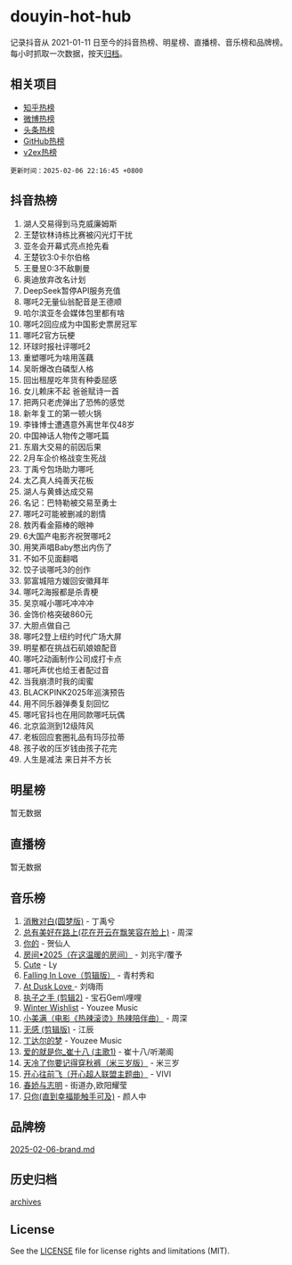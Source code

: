 # douyin-hot-hub

记录抖音从 2021-01-11 日至今的抖音热榜、明星榜、直播榜、音乐榜和品牌榜。每小时抓取一次数据，按天[归档](archives)。

## 相关项目

- [知乎热榜](https://github.com/lonnyzhang423/zhihu-hot-hub)
- [微博热榜](https://github.com/lonnyzhang423/weibo-hot-hub)
- [头条热榜](https://github.com/lonnyzhang423/toutiao-hot-hub)
- [GitHub热榜](https://github.com/lonnyzhang423/github-hot-hub)
- [v2ex热榜](https://github.com/lonnyzhang423/v2ex-hot-hub)


`更新时间：2025-02-06 22:16:45 +0800`

## 抖音热榜

1. 湖人交易得到马克威廉姆斯
1. 王楚钦林诗栋比赛被闪光灯干扰
1. 亚冬会开幕式亮点抢先看
1. 王楚钦3:0卡尔伯格
1. 王曼昱0:3不敌蒯曼
1. 奥迪放弃改名计划
1. DeepSeek暂停API服务充值
1. 哪吒2无量仙翁配音是王德顺
1. 哈尔滨亚冬会媒体包里都有啥
1. 哪吒2回应成为中国影史票房冠军
1. 哪吒2官方玩梗
1. 环球时报社评哪吒2
1. 重塑哪吒为啥用莲藕
1. 吴昕爆改白磷型人格
1. 回出租屋吃年货有种委屈感
1. 女儿赖床不起 爸爸赋诗一首
1. 把两只老虎弹出了恐怖的感觉
1. 新年复工的第一顿火锅
1. 李锋博士遭遇意外离世年仅48岁
1. 中国神话人物传之哪吒篇
1. 东眉大交易的前因后果
1. 2月车企价格战变生死战
1. 丁禹兮包场助力哪吒
1. 太乙真人纯善天花板
1. 湖人与黄蜂达成交易
1. 名记：巴特勒被交易至勇士
1. 哪吒2可能被删减的剧情
1. 敖丙看金箍棒的眼神
1. 6大国产电影齐祝贺哪吒2
1. 用笑声唱Baby憋出内伤了
1. 不如不见面翻唱
1. 饺子谈哪吒3的创作
1. 郭富城陪方媛回安徽拜年
1. 哪吒2海报都是杀青梗
1. 吴京喊小哪吒冲冲冲
1. 金饰价格突破860元
1. 大胆点做自己
1. 哪吒2登上纽约时代广场大屏
1. 明星都在挑战石矶娘娘配音
1. 哪吒2动画制作公司成打卡点
1. 哪吒声优也给王者配过音
1. 当我崩溃时我的闺蜜
1. BLACKPINK2025年巡演预告
1. 用不同乐器弹奏复刻回忆
1. 哪吒官抖也在用同款哪吒玩偶
1. 北京监测到12级阵风
1. 老板回应套圈礼品有玛莎拉蒂
1. 孩子收的压岁钱由孩子花完
1. 人生是减法 来日并不方长

## 明星榜

暂无数据

## 直播榜

暂无数据

## 音乐榜

1. [消散对白(圆梦版)](https://sf5-hl-cdn-tos.douyinstatic.com/obj/tos-cn-ve-2774/og4jB5I5IizzoZVAAAzWgBMAsMDWoArfwBOiFs) - 丁禹兮
1. [总有美好在路上(花在开云在飘笑容在脸上)](https://sf5-hl-cdn-tos.douyinstatic.com/obj/tos-cn-ve-2774/oU5u7NwtfBIvaNhoQBszOvAlRiAoiWAVVyBMq4) - 周深
1. [你的](https://sf5-hl-cdn-tos.douyinstatic.com/obj/tos-cn-ve-2774/oYuIeKf42jB7sEV6B2upMdpYAgfrQWj0FeRegh) - 贺仙人
1. [房间•2025（在这温暖的房间）](https://sf5-hl-cdn-tos.douyinstatic.com/obj/tos-cn-ve-2774/oMzJcnT8BgIetASeBfwfEeBQVNfACiCifhfZP7g) - 刘兆宇/覆予
1. [Cute](https://sf5-hl-cdn-tos.douyinstatic.com/obj/tos-cn-ve-2774/o4IbIzHWKAAB4wsS5qMBRiiAlEBGTpQRNfFvuo) - Ly
1. [Falling In Love（剪辑版）](https://sf5-hl-cdn-tos.douyinstatic.com/obj/tos-cn-ve-2774/o8ajpA8zzgBPahbBIO8AcKGBLJezFCRd1wfP9f) - 青村秀和
1. [ At Dusk  Love ](https://sf5-hl-cdn-tos.douyinstatic.com/obj/tos-cn-ve-2774/o8CrpCf5CaYgI4ZrtQgMQAFEfuGqNnRSDQAPBc) - 刘嗨雨
1. [执子之手 (剪辑2)](https://sf5-hl-cdn-tos.douyinstatic.com/obj/tos-cn-ve-2774/oUoZLQjCc31XzqsBnBQUNgeKtYPBcgbFDwtfcu) - 宝石Gem\哩哩
1. [Winter Wishlist](https://sf5-hl-cdn-tos.douyinstatic.com/obj/tos-cn-ve-2774/oIIgUOeamCFCVAzxN6MFRLIBlLGpUqQxeeHrLE) - Youzee Music
1. [小美满（电影《热辣滚烫》热辣陪伴曲）](https://sf5-hl-cdn-tos.douyinstatic.com/obj/tos-cn-ve-2774/o0GAn2lSgfZIDUgtevCGDQYnFg4CwnrBaxbTZL) - 周深
1. [无感 (剪辑版)](https://sf5-hl-cdn-tos.douyinstatic.com/obj/tos-cn-ve-2774/o0eIsUzJBDlQaQFC5OFlgbMEZC1TFYBftOBn6p) - 江辰
1. [丁达尔的梦](https://sf5-hl-cdn-tos.douyinstatic.com/obj/tos-cn-ve-2774/oMU3WirUZBVQkAC9ccG5P2IQirziZM2RTInUY) - Youzee Music
1. [爱的就是你_崔十八 (主歌1)](https://sf5-hl-cdn-tos.douyinstatic.com/obj/tos-cn-ve-2774/oI5BO5DhFZ6UTcNCnZaOCBLtZ7WIMQGfgnXf5E) - 崔十八/听潮阁
1. [天冷了你要记得穿秋裤（米三岁版）](https://sf3-cdn-tos.douyinstatic.com/obj/tos-cn-ve-2774/oQlIwVIDWiZ6BQilAorS7MA0AgCkQDvcZAdm1) - 米三岁
1. [开心往前飞（开心超人联盟主题曲）](https://sf5-hl-cdn-tos.douyinstatic.com/obj/tos-cn-ve-2774/9d8fb7c82cf1421fb93a9fe925275e0a) - VIVI
1. [春娇与志明](https://sf5-hl-cdn-tos.douyinstatic.com/obj/tos-cn-ve-2774/e530d8fceb7044b39707d7f9ff54add1) - 街道办,欧阳耀莹
1. [只你(直到幸福能触手可及)](https://sf5-hl-cdn-tos.douyinstatic.com/obj/tos-cn-ve-2774/o0lBkRDzFTeaVSUz3ZZSCBVtZ5DIMQGfgmEAuE) - 颜人中

## 品牌榜

[2025-02-06-brand.md](archives/2025-02-06-brand.md)

## 历史归档

[archives](archives)

## License

See the [LICENSE](LICENSE) file for license rights and limitations (MIT).
